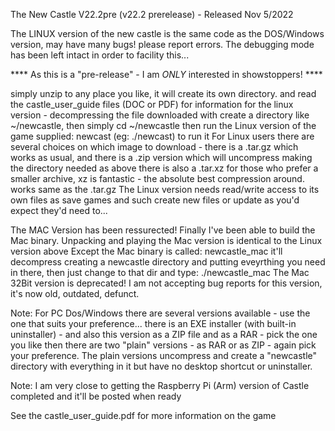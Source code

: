 
The New Castle V22.2pre (v22.2 prerelease) - Released Nov 5/2022

The LINUX version of the new castle is the same code as the DOS/Windows version, may have many bugs!
please report errors.  The debugging mode has been left intact in order to facility this...

**** As this is a "pre-release" - I am *ONLY* interested in showstoppers! ****

simply unzip to any place you like, it will create its own directory. and read the castle_user_guide files (DOC or PDF) for information
for the linux version - decompressing the file downloaded with create a directory like ~/newcastle, then simply cd ~/newcastle
then run the Linux version of the game supplied: newcast (eg: ./newcast) to run it
For Linux users there are several choices on which image to download - there is a .tar.gz which works as usual,
and there is a .zip version which will uncompress making the directory needed as above
there is also a .tar.xz for those who prefer a smaller archive, xz is fantastic - the absolute best compression around. works same as the .tar.gz
The Linux version needs read/write access to its own files as save games and such create new files or update as you'd expect they'd need to...

The MAC Version has been ressurected! Finally I've been able to build the Mac binary. Unpacking and playing the Mac version is identical to the Linux version above
Except the Mac binary is called: newcastle_mac
it'll decompress creating a newcastle directory and putting eveyrthing you need in there, then just change to that dir
and type: ./newcastle_mac
The Mac 32Bit version is deprecated! I am not accepting bug reports for this version, it's now old, outdated, defunct.

Note: For PC Dos/Windows there are several versions available - use the one that suits your preference...
there is an EXE installer (with built-in uninstaller) - and also this version as a ZIP file and as a RAR - pick the one you like
then there are two "plain" versions - as RAR or as ZIP - again pick your preference.
The plain versions uncompress and create a "newcastle" directory with everything in it but have no desktop shortcut or uninstaller.

Note: I am very close to getting the Raspberry Pi (Arm) version of Castle completed and it'll be posted when ready

See the castle_user_guide.pdf for more information on the game
